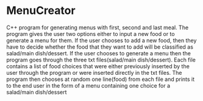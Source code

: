 # MenuCreator
C++ program for generating menus with first, second and last meal.
The program gives the user two options either to input a new food or to generate a menu for them. 
If the user chooses to add a new food, then they have to decide whether the food that they want to add will be classified as salad/main dish/dessert.
If the user chooses to generate a menu then the program goes through the three txt files(salad/main dish/dessert). 
Each file contains a list of food choices that were either previously inserted by the user through the program or were inserted directly in the txt files.
The program then chooses at random one line(food) from each file and prints it to the end user in the form of a menu containing one choice for a salad/main dish/dessert
